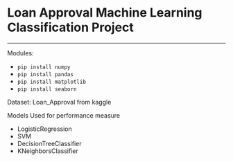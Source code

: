 # Loan Approval Machine Learning Classification Project
---

Modules: 
* `pip install numpy`
* `pip install pandas`
* `pip install matplotlib`
* `pip install seaborn`

Dataset: Loan_Approval from kaggle

Models Used for performance measure
* LogisticRegression
* SVM
* DecisionTreeClassifier
* KNeighborsClassifier
